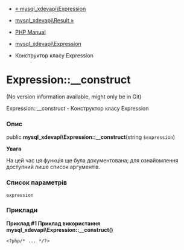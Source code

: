 - [« mysql_xdevapi\Expression](class.mysql-xdevapi-expression.md)
- [mysql_xdevapi\Result »](class.mysql-xdevapi-result.md)

- [PHP Manual](index.md)
- [mysql_xdevapi\Expression](class.mysql-xdevapi-expression.md)
- Конструктор класу Expression

# Expression::\_\_construct

(No version information available, might only be in Git)

Expression::\_\_construct - Конструктор класу Expression

### Опис

public **mysql_xdevapi\Expression::\_\_construct**(string `$expression`)

**Увага**

На цей час ця функція ще була документована; для
ознайомлення доступний лише список аргументів.

### Список параметрів

`expression`

### Приклади

**Приклад #1 Приклад використання
**mysql_xdevapi\Expression::\_\_construct()****

` <?php/* ... */?> `

